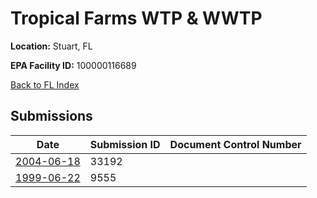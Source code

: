 # Tropical Farms WTP & WWTP

**Location:** Stuart, FL

**EPA Facility ID:** 100000116689

[Back to FL Index](../../index.md)

## Submissions

| Date | Submission ID | Document Control Number |
|------|--------------|-------------------------|
| [2004-06-18](submissions/33192.md) | 33192 |  |
| [1999-06-22](submissions/9555.md) | 9555 |  |
